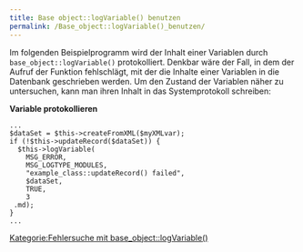 ```yaml
---
title: Base object::logVariable() benutzen
permalink: /Base_object::logVariable()_benutzen/
---
```


Im folgenden Beispielprogramm wird der Inhalt einer Variablen durch `base_object::logVariable()` protokolliert. Denkbar wäre der Fall, in dem der Aufruf der Funktion fehlschlägt, mit der die Inhalte einer Variablen in die Datenbank geschrieben werden. Um den Zustand der Variablen näher zu untersuchen, kann man ihren Inhalt in das Systemprotokoll schreiben:

**Variable protokollieren**

~~~~ {.php}
...
$dataSet = $this->createFromXML($myXMLvar);
if (!$this->updateRecord($dataSet)) {
  $this->logVariable(
    MSG_ERROR,
    MSG_LOGTYPE_MODULES,
    "example_class::updateRecord() failed",
    $dataSet,
    TRUE,
    3
 .md);
}
...
~~~~

[Kategorie:Fehlersuche mit base_object::logVariable()](export_de/Kategorie:Fehlersuche_mit_base_object::logVariable().md)